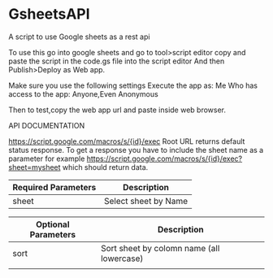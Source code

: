 # GsheetsAPI
A script to use Google sheets as a rest api

To use this go into google sheets and go to tool>script editor
copy and paste the script in the code.gs file into the script editor
And then Publish>Deploy as Web app.

Make sure you use the following settings 
Execute the app as:
Me
Who has access to the app:
Anyone,Even Anonymous

Then to test,copy the web app url and paste inside web browser.


API DOCUMENTATION

https://script.google.com/macros/s/{id}/exec Root URL returns default status response.
To get a response you have to include the sheet name as a parameter for example
https://script.google.com/macros/s/{id}/exec?sheet=mysheet
which should return data.


| Required Parameters | Description                               |
|---------------------|-------------------------------------------|
| sheet               | Select sheet by Name                      |


| Optional Parameters | Description                               |
|---------------------|-------------------------------------------|
| sort                | Sort sheet by colomn name (all lowercase) |
|                     |                                           |
